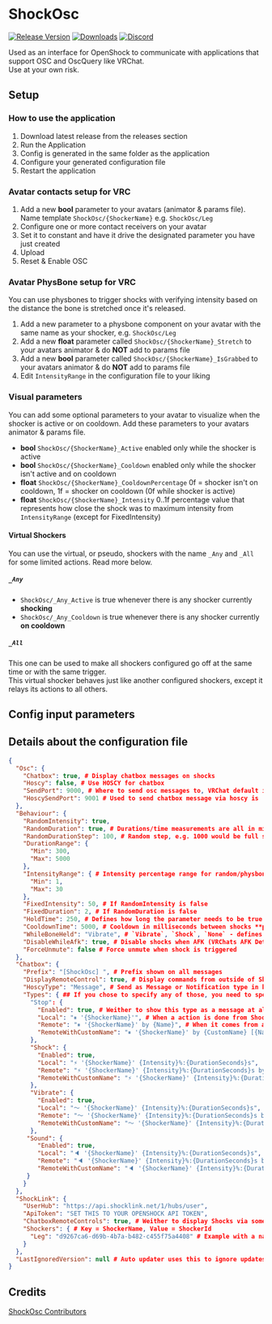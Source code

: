 # ShockOsc

[![Release Version](https://img.shields.io/github/v/release/OpenShock/ShockOsc?style=for-the-badge&color=6451f1)](https://github.com/OpenShock/ShockOsc/releases/latest)
[![Downloads](https://img.shields.io/github/downloads/OpenShock/ShockOsc/total?style=for-the-badge&color=6451f1)](https://github.com/OpenShock/ShockOsc/releases/latest)
[![Discord](https://img.shields.io/discord/1078124408775901204?style=for-the-badge&color=6451f1&label=OpenShock%20Discord&logo=discord)](https://openshock.net/discord)

Used as an interface for OpenShock to communicate with applications that support OSC and OscQuery like VRChat.  
Use at your own risk.

## Setup

### How to use the application

1. Download latest release from the releases section
2. Run the Application
3. Config is generated in the same folder as the application
4. Configure your generated configuration file
5. Restart the application

### Avatar contacts setup for VRC

1. Add a new **bool** parameter to your avatars (animator & params file). Name template `ShockOsc/{ShockerName}` e.g. `ShockOsc/Leg`
2. Configure one or more contact receivers on your avatar
3. Set it to constant and have it drive the designated parameter you have just created
4. Upload
5. Reset & Enable OSC

### Avatar PhysBone setup for VRC

You can use physbones to trigger shocks with verifying intensity based on the distance the bone is stretched once it's released.

1. Add a new parameter to a physbone component on your avatar with the same name as your shocker, e.g. `ShockOsc/Leg`
2. Add a new **float** parameter called `ShockOsc/{ShockerName}_Stretch` to your avatars animator & do **NOT** add to params file
3. Add a new **bool** parameter called `ShockOsc/{ShockerName}_IsGrabbed` to your avatars animator & do **NOT** add to params file
4. Edit `IntensityRange` in the configuration file to your liking

### Visual parameters

You can add some optional parameters to your avatar to visualize when the shocker is active or on cooldown.
Add these parameters to your avatars animator & params file.

- **bool** `ShockOsc/{ShockerName}_Active` enabled only while the shocker is active
- **bool** `ShockOsc/{ShockerName}_Cooldown` enabled only while the shocker isn't active and on cooldown
- **float** `ShockOsc/{ShockerName}_CooldownPercentage` 0f = shocker isn't on cooldown, 1f = shocker on cooldown (0f while shocker is active)
- **float** `ShockOsc/{ShockerName}_Intensity` 0..1f percentage value that represents how close the shock was to maximum intensity from `IntensityRange` (except for FixedIntensity)

#### Virtual Shockers

You can use the virtual, or pseudo, shockers with the name `_Any` and `_All` for some limited actions. Read more below.

##### `_Any`
- `ShockOsc/_Any_Active` is true whenever there is any shocker currently **shocking**
- `ShockOsc/_Any_Cooldown` is true whenever there is any shocker currently **on cooldown**

##### `_All`
This one can be used to make all shockers configured go off at the same time or with the same trigger.  
This virtual shocker behaves just like another configured shockers, except it relays its actions to all others.


## Config input parameters

## Details about the configuration file

```json
{
  "Osc": {
    "Chatbox": true, # Display chatbox messages on shocks
    "Hoscy": false, # Use HOSCY for chatbox
    "SendPort": 9000, # Where to send osc messages to, VRChat default is 9000. This can be left like it is for HOSCY, seem next item.
    "HoscySendPort": 9001 # Used to send chatbox message via hoscy is 'Hoscy' is to true.
  },
  "Behaviour": {
    "RandomIntensity": true,
    "RandomDuration": true, # Durations/time measurements are all in milliseconds since v1.0.1.0
    "RandomDurationStep": 100, # Random step, e.g. 1000 would be full seconds
    "DurationRange": {
      "Min": 300,
      "Max": 5000
    },
    "IntensityRange": { # Intensity percentage range for random/physbone shocks
      "Min": 1,
      "Max": 30
    },
    "FixedIntensity": 50, # If RandomIntensity is false
    "FixedDuration": 2, # If RandomDuration is false
    "HoldTime": 250, # Defines how long the parameter needs to be true in milliseconds for the shock to be triggered
    "CooldownTime": 5000, # Cooldown in milliseconds between shocks **per shocker**,
    "WhileBoneHeld": "Vibrate", # `Vibrate`, `Shock`, `None` - defines what happens when a physbone is held in hand
    "DisableWhileAfk": true, # Disable shocks when AFK (VRChats AFK Detection needs to be turned on for this)
    "ForceUnmute": false # Force unmute when shock is triggered
  },
  "Chatbox": {
    "Prefix": "[ShockOsc] ", # Prefix shown on all messages
    "DisplayRemoteControl": true, # Display commands from outside of ShockOsc in the chatbox?
    "HoscyType": "Message", # Send as Message or Notification type in hosy?
    "Types": { ## If you chose to specify any of those, you need to specify all, all or nothing :)
      "Stop": {
        "Enabled": true, # Weither to show this type as a message at all or not
        "Local": "⏸ '{ShockerName}'", # When a action is done from ShockOsc
        "Remote": "⏸ '{ShockerName}' by {Name}", # When it comes from a share code or share link (logged in)
        "RemoteWithCustomName": "⏸ '{ShockerName}' by {CustomName} [{Name}]" # When its a share link guest controlling
      },
      "Shock": {
        "Enabled": true,
        "Local": "⚡ '{ShockerName}' {Intensity}%:{DurationSeconds}s",
        "Remote": "⚡ '{ShockerName}' {Intensity}%:{DurationSeconds}s by {Name}",
        "RemoteWithCustomName": "⚡ '{ShockerName}' {Intensity}%:{DurationSeconds}s by {CustomName} [{Name}]"
      },
      "Vibrate": {
        "Enabled": true,
        "Local": "〜 '{ShockerName}' {Intensity}%:{DurationSeconds}s",
        "Remote": "〜 '{ShockerName}' {Intensity}%:{DurationSeconds}s by {Name}",
        "RemoteWithCustomName": "〜 '{ShockerName}' {Intensity}%:{DurationSeconds}s by {CustomName} [{Name}]"
      },
     "Sound": {
        "Enabled": true,
        "Local": "🔈 '{ShockerName}' {Intensity}%:{DurationSeconds}s",
        "Remote": "🔈 '{ShockerName}' {Intensity}%:{DurationSeconds}s by {Name}",
        "RemoteWithCustomName": "🔈 '{ShockerName}' {Intensity}%:{DurationSeconds}s by {CustomName} [{Name}]"
     }
    }
  },
  "ShockLink": {
    "UserHub": "https://api.shocklink.net/1/hubs/user",
    "ApiToken": "SET THIS TO YOUR OPENSHOCK API TOKEN",
    "ChatboxRemoteControls": true, # Weither to display Shocks via some other source (e.g. Website) in the Chatbox
    "Shockers": { # Key = ShockerName, Value = ShockerId
      "Leg": "d9267ca6-d69b-4b7a-b482-c455f75a4408" # Example with a name you can freely choose, e.g. Leg and a ShockerId
    }
  },
  "LastIgnoredVersion": null # Auto updater uses this to ignore updates, dont touch unless you wanna be prompted for an update you previously ignored.
}
```

## Credits

[ShockOsc Contributors](https://github.com/OpenShock/ShockOsc/graphs/contributors)
